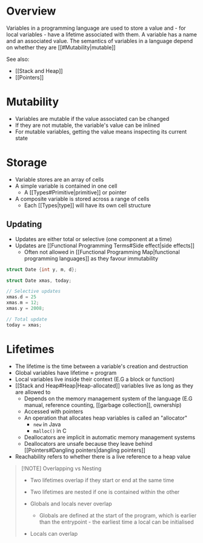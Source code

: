 # Overview
Variables in a programming language are used to store a value and - for local variables - have a lifetime associated with them. A variable has a name and an associated value. The semantics of variables in a language depend on whether they are [[#Mutability|mutable]]

See also:
- [[Stack and Heap]]
- [[Pointers]]

# Mutability
- Variables are mutable if the value associated can be changed
- If they are not mutable, the variable's value can be inlined
- For mutable variables, getting the value means inspecting its current state

# Storage
- Variable stores are an array of cells
- A simple variable is contained in one cell
	- A [[Types#Primitive|primitive]] or pointer
- A composite variable is stored across a range of cells
	- Each [[Types|type]] will have its own cell structure

## Updating
- Updates are either total or selective (one component at a time)
- Updates are [[Functional Programming Terms#Side effect|side effects]]
	- Often not allowed in [[Functional Programming Map|functional programming languages]] as they favour immutability

```c
struct Date {int y, m, d};

struct Date xmas, today;

// Selective updates
xmas.d = 25
xmas.m = 12;
xmas.y = 2008;

// Total update
today = xmas;
```

# Lifetimes
- The lifetime is the time between a variable's creation and destruction
- Global variables have lifetime = program 
- Local variables live inside their context (E.G a block or function)
- [[Stack and Heap#Heap|Heap-allocated]] variables live as long as they are allowed to 
	- Depends on the memory management system of the language (E.G manual, reference counting, [[garbage collection]], ownership)
	- Accessed with pointers
	- An operation that allocates heap variables is called an "allocator"
		- `new` in Java
		- `malloc()` in C
	- Deallocators are implicit in automatic memory management systems
	- Deallocators are unsafe because they leave behind [[Pointers#Dangling pointers|dangling pointers]]
- Reachability refers to whether there is a live reference to a heap value

> [!NOTE] Overlapping vs Nesting
> - Two lifetimes overlap if they start or end at the same time
> - Two lifetimes are nested if one is contained within the other
>
> - Globals and locals never overlap
> 	- Globals are defined at the start of the program, which is earlier than the entrypoint - the earliest time a local can be initialised
> - Locals can overlap
